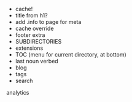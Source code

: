 - cache!
- title from h1?
- add .info to page for meta
- cache override
- footer extra
- SUBDIRECTORIES
- extensions
 - TOC (menu for current directory, at bottom)
 - last noun verbed
 - blog
 - tags
 - search 

analytics

<script type="text/javascript">
var _gaq = _gaq || [];
_gaq.push(['_setAccount', '%%analytics_id%%']);
_gaq.push(['_trackPageview']);

(function() {
var ga = document.createElement('script'); ga.type = 'text/javascript'; ga.async = true;
ga.src = ('https:' == document.location.protocol ? 'https://ssl' : 'http://www') + '.google-analytics.com/ga.js';
var s = document.getElementsByTagName('script')[0]; s.parentNode.insertBefore(ga, s);
})();
</script>